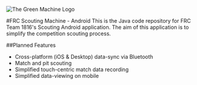 ![The Green Machine Logo](http://edinarobotics.com/sites/all/themes/greenmachine/assets/images/Logo.gif)

#FRC Scouting Machine - Android
This is the Java code repository for FRC Team 1816's Scouting Android application. The aim of this application is to simplify the competition scouting process.

##Planned Features
* Cross-platform (iOS & Desktop) data-sync via Bluetooth
* Match and pit scouting
* Simplified touch-centric match data recording
* Simplified data-viewing on mobile